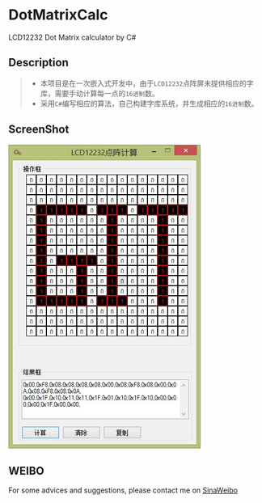 DotMatrixCalc
=============
LCD12232 Dot Matrix calculator by C#

Description
-----------
> * 本项目是在一次嵌入式开发中，由于`LCD12232`点阵屏未提供相应的字库，需要手动计算每一点的`16进制`数。  
> * 采用`C#`编写相应的算法，自己构建字库系统，并生成相应的`16进制`数。

ScreenShot
----------
![点阵生成](\点阵生成图.jpg) 

WEIBO
------
For some advices and suggestions, please contact me on [SinaWeibo](
http://weibo.com/yangsonglove)
